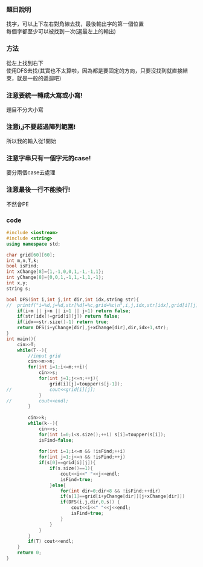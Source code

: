 ### 題目說明
找字，可以上下左右對角線去找，最後輸出字的第一個位置   
每個字都至少可以被找到一次(選最左上的輸出)  

### 方法
從左上找到右下  
使用DFS去找(其實也不太算啦，因為都是要固定的方向，只要沒找到就直接結束，就是一般的遞迴吧)    

### 注意要統一轉成大寫或小寫!
題目不分大小寫
### 注意i,j不要超過陣列範圍!
所以我的輸入從1開始
### 注意字串只有一個字元的case!
要分兩個case去處理
### 注意最後一行不能換行!
不然會PE

### code
```cpp
#include <iostream>
#include <string>
using namespace std;

char grid[60][60];
int m,n,T,k;
bool isFind;
int xChange[8]={1,-1,0,0,1,-1,-1,1};
int yChange[8]={0,0,1,-1,1,-1,1,-1};
int x,y;
string s;

bool DFS(int i,int j,int dir,int idx,string str){
//	printf("i=%d,j=%d,str[%d]=%c,grid=%c\n",i,j,idx,str[idx],grid[i][j]);
	if(i>m || j>n || i<1 || j<1) return false;
	if(str[idx]!=grid[i][j]) return false;
	if(idx==str.size()-1) return true;
	return DFS(i+yChange[dir],j+xChange[dir],dir,idx+1,str);
}
int main(){
	cin>>T;
	while(T--){
		//input grid
		cin>>m>>n;
		for(int i=1;i<=m;++i){
			cin>>s;
			for(int j=1;j<=n;++j){
				grid[i][j]=toupper(s[j-1]);
//				cout<<grid[i][j];
			}
//			cout<<endl;
		}
		
		cin>>k;
		while(k--){
			cin>>s;
			for(int i=0;i<s.size();++i) s[i]=toupper(s[i]);
			isFind=false;
			
			for(int i=1;i<=m && !isFind;++i)
			for(int j=1;j<=n && !isFind;++j)
			if(s[0]==grid[i][j]){
				if(s.size()==1){
					cout<<i<<" "<<j<<endl;
					isFind=true;
				}else{
					for(int dir=0;dir<8 && !isFind;++dir)
					if(s[1]==grid[i+yChange[dir]][j+xChange[dir]])
					if(DFS(i,j,dir,0,s)) {
						cout<<i<<" "<<j<<endl;
						isFind=true;
					}
				}
			}
		}
		if(T) cout<<endl;
	}
	return 0;
} 
```
